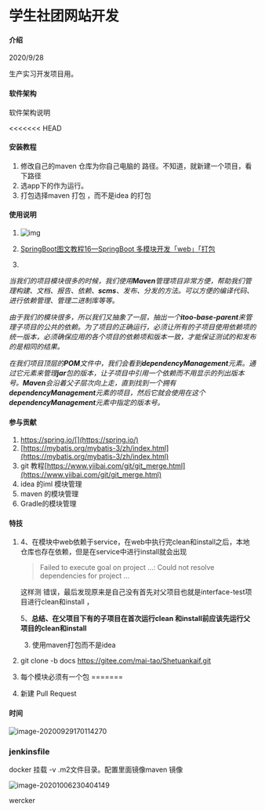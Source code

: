 # 学生社团网站开发

#### 介绍
2020/9/28

生产实习开发项目用。 

#### 软件架构
软件架构说明


<<<<<<< HEAD
#### 安装教程

1.  修改自己的maven 仓库为你自己电脑的 路径。不知道，就新建一个项目，看下路径
2.  选app下的作为运行。
3.  打包选择maven 打包 ，而不是idea 的打包

#### 使用说明

1. ![img](https://user-gold-cdn.xitu.io/2020/3/16/170e3cc1ccbe35ec?imageView2/0/w/1280/h/960/format/webp/ignore-error/1)

2. [SpringBoot图文教程16—SpringBoot 多模块开发「web」「打包](https://juejin.im/post/6844904094558060552)

3. 

   ​     *当我们的项目模块很多的时候，我们使用**Maven**管理项目非常方便，帮助我们管理构建、文档、报告、依赖、**scms**、发布、分发的方法。可以方便的编译代码、进行依赖管理、管理二进制库等等。*

   ​     *由于我们的模块很多，所以我们又抽象了一层，抽出一个**itoo-base-parent**来管理子项目的公共的依赖。为了项目的正确运行，必须让所有的子项目使用依赖项的统一版本，必须确保应用的各个项目的依赖项和版本一致，才能保证测试的和发布的是相同的结果。*

   ​    *在我们项目顶层的**POM**文件中，我们会看到**dependencyManagement**元素。通过它元素来管理**jar**包的版本，让子项目中引用一个依赖而不用显示的列出版本号。**Maven**会沿着父子层次向上走，直到找到一个拥有**dependencyManagement**元素的项目，然后它就会使用在这个**dependencyManagement**元素中指定的版本号。*

#### 参与贡献

1.  https://spring.io/[](https://spring.io/)
2.  [https://mybatis.org/mybatis-3/zh/index.html](https://mybatis.org/mybatis-3/zh/index.html)
3.  git 教程[https://www.yiibai.com/git/git_merge.html](https://www.yiibai.com/git/git_merge.html)
4.  idea 的iml 模块管理 
5.  maven 的模块管理
6.  Gradle的模块管理


#### 特技

1. 4、在模块中web依赖于service，在web中执行完clean和install之后，本地仓库也存在依赖，但是在service中进行install就会出现

   > Failed to execute goal on project ...: Could not resolve dependencies for project ...

   这样测 错误，最后发现原来是自己没有首先对父项目也就是interface-test项目进行clean和install ，

   5、**总结、在父项目下有的子项目在首次运行clean 和install前应该先运行父项目的clean和install**



   3. 使用maven打包而不是idea

2. git clone  -b docs https://gitee.com/mai-tao/Shetuankaif.git

3. 每个模块必须有一个包
=======
4.  新建 Pull Request

#### 时间

![image-20200929170114270](https://img.vim-cn.com/76/b3ec63d1e9a913818c7813b22981b87b2bcaf5.png)

### jenkinsfile 

docker 挂载 -v .m2文件目录。配置里面镜像maven 镜像

![image-20201006230404149](https://img.vim-cn.com/72/c772bbdf81745f9f1ab5c56587768aafca2a7b.png)

wercker

